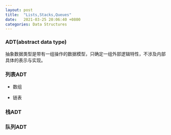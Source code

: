 ```yaml
---
layout: post
title:  "Lists,Stacks,Queues"
date:   2021-03-25 20:06:40 +0800
categories: Data Structures
---
```


### ADT(abstract data type)
抽象数据类型是带有一组操作的数据模型，只确定一组外部逻辑特性，不涉及内部具体的表示与实现。

### 列表ADT

* 数组

* 链表


### 栈ADT


### 队列ADT